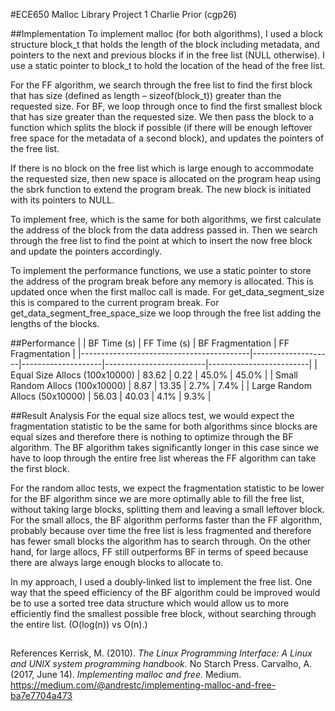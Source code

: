 #ECE650 Malloc Library Project 1
Charlie Prior (cgp26)

##Implementation
To implement malloc (for both algorithms), I used a block structure block_t that holds the length of the block including metadata, and pointers to the next and previous blocks if in the free list (NULL otherwise). I use a static pointer to block_t to hold the location of the head of the free list.

For the FF algorithm, we search through the free list to find the first block that has size (defined as length – sizeof(block_t)) greater than the requested size. For BF, we loop through once to find the first smallest block that has size greater than the requested size. We then pass the block to a function which splits the block if possible (if there will be enough leftover free space for the metadata of a second block), and updates the pointers of the free list.

If there is no block on the free list which is large enough to accommodate the requested size, then new space is allocated on the program heap using the sbrk function to extend the program break. The new block is initiated with its pointers to NULL.

To implement free, which is the same for both algorithms, we first calculate the address of the block from the data address passed in. Then we search through the free list to find the point at which to insert the now free block and update the pointers accordingly.

To implement the performance functions, we use a static pointer to store the address of the program break before any memory is allocated. This is updated once when the first malloc call is made. For get_data_segment_size this is compared to the current program break. For get_data_segment_free_space_size we loop through the free list adding the lengths of the blocks.

##Performance
|                                          |     BF Time (s)    |     FF Time (s)    |     BF Fragmentation    |     FF Fragmentation    |
|------------------------------------------|--------------------|--------------------|-------------------------|-------------------------|
|     Equal Size Allocs   (100x10000)      |     83.62          |     0.22           |     45.0%               |     45.0%               |
|     Small Random Allocs   (100x10000)    |     8.87           |     13.35          |     2.7%                |     7.4%                |
|     Large Random Allocs   (50x10000)     |     56.03          |     40.03          |     4.1%                |     9.3%                |

##Result Analysis
For the equal size allocs test, we would expect the fragmentation statistic to be the same for both algorithms since blocks are equal sizes and therefore there is nothing to optimize through the BF algorithm. The BF algorithm takes significantly longer in this case since we have to loop through the entire free list whereas the FF algorithm can take the first block.

For the random alloc tests, we expect the fragmentation statistic to be lower for the BF algorithm since we are more optimally able to fill the free list, without taking large blocks, splitting them and leaving a small leftover block. For the small allocs, the BF algorithm performs faster than the FF algorithm, probably because over time the free list is less fragmented and therefore has fewer small blocks the algorithm has to search through. On the other hand, for large allocs, FF still outperforms BF in terms of speed because there are always large enough blocks to allocate to.

In my approach, I used a doubly-linked list to implement the free list. One way that the speed efficiency of the BF algorithm could be improved would be to use a sorted tree data structure which would allow us to more efficiently find the smallest possible free block, without searching through the entire list. (O(log(n)) vs O(n).)
##
References
Kerrisk, M. (2010). *The Linux Programming Interface: A Linux and UNIX system programming handbook.* No Starch Press.
Carvalho, A. (2017, June 14). *Implementing malloc and free.* Medium. https://medium.com/@andrestc/implementing-malloc-and-free-ba7e7704a473
